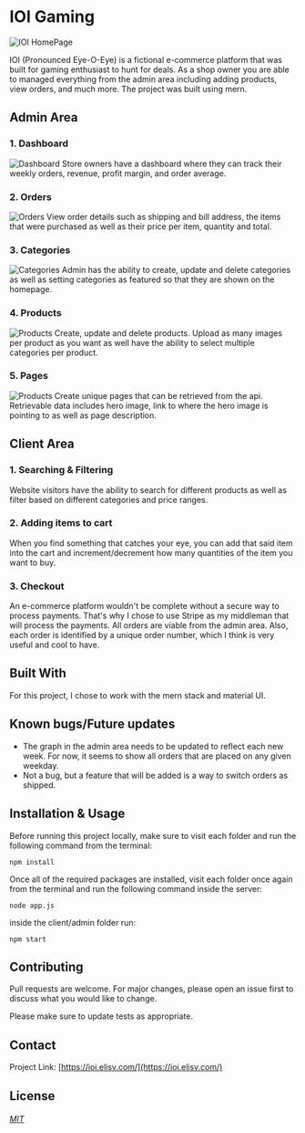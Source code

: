 # IOI Gaming

![IOI HomePage](https://elisv.com/ioi.png)

IOI (Pronounced Eye-O-Eye) is a fictional e-commerce platform that was built for gaming enthusiast to hunt for deals. As a shop owner you are able to managed everything from the admin area including adding products, view orders, and much more. The project was built using mern.

## Admin Area

### 1. Dashboard

![Dashboard](https://user-images.githubusercontent.com/69530035/132143117-39ee2945-0375-434b-9453-070481e0bcee.gif)
Store owners have a dashboard where they can track their weekly orders, revenue, profit margin, and order average.

### 2. Orders

![Orders](https://user-images.githubusercontent.com/69530035/132143814-9b59422a-637e-44e7-bbd0-22033f091da5.gif)
View order details such as shipping and bill address, the items that were purchased as well as their price per item, quantity and total.

### 3. Categories

![Categories](https://github.com/elisvcodes/IOIGaming/blob/master/categories.gif)
Admin has the ability to create, update and delete categories as well as setting categories as featured so that they are shown on the homepage.

### 4. Products

![Products](https://user-images.githubusercontent.com/69530035/132146700-721cadfe-37c1-4619-8bd4-cf89c0655d61.gif)
Create, update and delete products. Upload as many images per product as you want as well have the ability to select multiple categories per product.

### 5. Pages

![Products](https://user-images.githubusercontent.com/69530035/132147339-1fd05baf-1831-4897-9b4b-17495fb59dff.gif)
Create unique pages that can be retrieved from the api. Retrievable data includes hero image, link to where the hero image is pointing to as well as page description.

## Client Area

### 1. Searching & Filtering

Website visitors have the ability to search for different products as well as filter based on different categories and price ranges.

### 2. Adding items to cart

When you find something that catches your eye, you can add that said item into the cart and increment/decrement how many quantities of the item you want to buy.

### 3. Checkout

An e-commerce platform wouldn't be complete without a secure way to process payments. That's why I chose to use Stripe as my middleman that will process the payments. All orders are viable from the admin area. Also, each order is identified by a unique order number, which I think is very useful and cool to have.

## Built With

For this project, I chose to work with the mern stack and material UI.

## Known bugs/Future updates

- The graph in the admin area needs to be updated to reflect each new week. For now, it seems to show all orders that are placed on any given weekday.
- Not a bug, but a feature that will be added is a way to switch orders as shipped.

## Installation & Usage

Before running this project locally, make sure to visit each folder and run the following command from the terminal:

```
npm install
```

Once all of the required packages are installed, visit each folder once again from the terminal and run the following command inside the server:

```
node app.js
```

inside the client/admin folder run:

```
npm start
```

## Contributing

Pull requests are welcome. For major changes, please open an issue first to discuss what you would like to change.

Please make sure to update tests as appropriate.

## Contact

Project Link: [https://ioi.elisv.com/](https://ioi.elisv.com/)

## License

###### [MIT](https://choosealicense.com/licenses/mit/)
